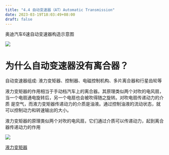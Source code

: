 ```yaml
---
title: "4.4 自动变速器（AT）Automatic Transmission"
date: 2023-03-19T18:03:49+08:00
draft: false
---
```


奥迪汽车6速自动变速器构造示意图

![](https://res.weread.qq.com/wrepub/epub_26688761_202)

# 为什么自动变速器没有离合器？

自动变速器组成: 液力变矩器、控制器、电磁控制机构、多片离合器和行星齿轮等

液力变矩器的作用相当于手动档汽车上的离合器。其原理类似两个对吹的电风扇，当一个电扇通电旋转后，另一个电扇也会被吹得随之旋转。对吹电扇传递动力的介质
是空气，而液力变矩器传递动力的介质是油液。通过控制油液的流动状态，就可以控制动力和转速输出的大小。

液力变矩器的原理类似两个对吹的电风扇，它们通过介质可以传递动力，起到离合器传递动力的作用

![](https://res.weread.qq.com/wrepub/epub_26688761_203)

[液力变矩器](http://v.youku.com/v_show/id_XMTY5NTA4NDEyMA==.html)


